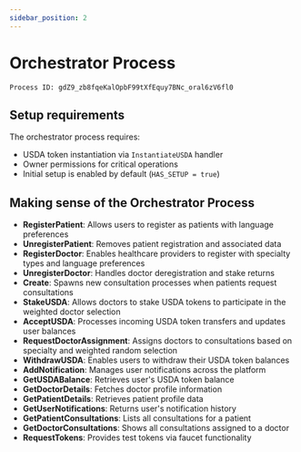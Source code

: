 ```yaml
---
sidebar_position: 2
---
```


# Orchestrator Process

`Process ID: gdZ9_zb8fqeKalOpbF99tXfEquy7BNc_oral6zV6fl0`

## Setup requirements
The orchestrator process requires:
- USDA token instantiation via `InstantiateUSDA` handler
- Owner permissions for critical operations
- Initial setup is enabled by default (`HAS_SETUP = true`)

## Making sense of the Orchestrator Process
- **RegisterPatient**: Allows users to register as patients with language preferences
- **UnregisterPatient**: Removes patient registration and associated data
- **RegisterDoctor**: Enables healthcare providers to register with specialty types and language preferences
- **UnregisterDoctor**: Handles doctor deregistration and stake returns
- **Create**: Spawns new consultation processes when patients request consultations
- **StakeUSDA**: Allows doctors to stake USDA tokens to participate in the weighted doctor selection
- **AcceptUSDA**: Processes incoming USDA token transfers and updates user balances
- **RequestDoctorAssignment**: Assigns doctors to consultations based on specialty and weighted random selection
- **WithdrawUSDA**: Enables users to withdraw their USDA token balances
- **AddNotification**: Manages user notifications across the platform
- **GetUSDABalance**: Retrieves user's USDA token balance
- **GetDoctorDetails**: Fetches doctor profile information
- **GetPatientDetails**: Retrieves patient profile data
- **GetUserNotifications**: Returns user's notification history
- **GetPatientConsultations**: Lists all consultations for a patient
- **GetDoctorConsultations**: Shows all consultations assigned to a doctor
- **RequestTokens**: Provides test tokens via faucet functionality

<!-- Link to the Full Reference (Not yet written at this time) -->
